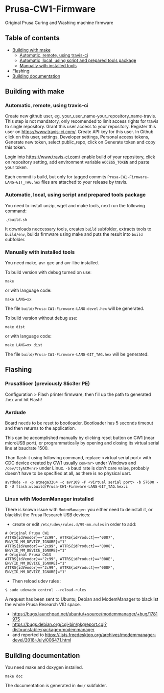 # Prusa-CW1-Firmware
Original Prusa Curing and Washing machine firmware

## Table of contents

<!--ts-->
   * [Building with make](#building-with-make)
       * [Automatic, remote, using travis-ci](#automatic-remote-using-travis-ci)
       * [Automatic, local, using script and prepared tools package](#automatic-local-using-script-and-prepared-tools-package)
       * [Manually with installed tools](#manually-with-installed-tools)
   * [Flashing](#flashing)
   * [Building documentation](#building-documentation)

<!--te-->

## Building with make
### Automatic, remote, using travis-ci

Create new github user, eg. your_user_name-your_repository_name-travis. This step is not mandatory, only recomended to limit access rights for travis to single repository. Grant this user access to your repository. Register this user on https://www.travis-ci.com/. Create API key for this user. In Github click on this user, settings, Developer settings, Personal access tokens, Generate new token, select public_repo, click on Generate token and copy this token.

Login into https://www.travis-ci.com/ enable build of your repository, click on repository setting, add environment variable `ACCESS_TOKEN` and paste your token.

Each commit is build, but only for tagged commits `Prusa-CW1-Firmware-LANG-GIT_TAG.hex` files are attached to your release by travis.

### Automatic, local, using script and prepared tools package

You need to install unzip, wget and make tools, next run the following command:
~~~
./build.sh
~~~
It downloads neccessary tools, creates `build` subfolder, extracts tools to `build/env`, builds firmware using make and puts the result into `build` subfolder.

### Manually with installed tools

You need make, avr-gcc and avr-libc installed.

To build version with debug turned on use:
~~~
make
~~~
or with language code:
~~~
make LANG=xx
~~~
The file `build/Prusa-CW1-Firmware-LANG-devel.hex` will be generated.

To build version without debug use:
~~~
make dist
~~~
or with language code:
~~~
make LANG=xx dist
~~~
The file `build/Prusa-CW1-Firmware-LANG-GIT_TAG.hex` will be generated.

## Flashing
### PrusaSlicer (previously Slic3er PE)

Configuration > Flash printer firmware, then fill up the path to generated .hex and hit Flash!

### Avrdude

Board needs to be reset to bootloader. Bootloader has 5 seconds timeout and then returns to the application.

This can be accomplished manually by clicking reset button on CW1 (near microUSB port), or programmatically by opening and closing its virtual serial line at baudrate 1500.

Than flash it using following command, replace \<virtual serial port\> with CDC device created by CW1 usually `com<nr>` under Windows and `/dev/ttyACM<nr>` under Linux. `-b` baud rate is don't care value, probably doesn't have to be specified at all, as there is no physical uart.
~~~
avrdude -v -p atmega32u4 -c avr109 -P <virtual serial port> -b 57600 -D -U flash:w:build/Prusa-CW1-Firmware-LANG-GIT_TAG.hex:i
~~~

### Linux with ModemManager installed
There is known issue with `ModemManager`: you either need to deinstall it, or blacklist the Prusa Research USB devices:

* create or edit `/etc/udev/rules.d/99-mm.rules` in order to add:
~~~
# Original Prusa CW1
ATTRS{idVendor}=="2c99", ATTRS{idProduct}=="0007", ENV{ID_MM_DEVICE_IGNORE}="1"
ATTRS{idVendor}=="2c99", ATTRS{idProduct}=="0008", ENV{ID_MM_DEVICE_IGNORE}="1"
# Original Prusa CW1S
ATTRS{idVendor}=="2c99", ATTRS{idProduct}=="000E", ENV{ID_MM_DEVICE_IGNORE}="1"
ATTRS{idVendor}=="2c99", ATTRS{idProduct}=="000F", ENV{ID_MM_DEVICE_IGNORE}="1"
~~~
* Then reload udev rules :
~~~
$ sudo udevadm control --reload-rules
~~~

A request has been sent to Ubuntu, Debian and ModemManager to blacklist the whole Prusa Research VID space.
* https://bugs.launchpad.net/ubuntu/+source/modemmanager/+bug/1781975
* https://bugs.debian.org/cgi-bin/pkgreport.cgi?dist=unstable;package=modemmanager
* and reported to https://lists.freedesktop.org/archives/modemmanager-devel/2018-July/006471.html

## Building documentation

You need make and doxygen installed.
~~~
make doc
~~~
The documentation is generated in `doc/` subfolder.
